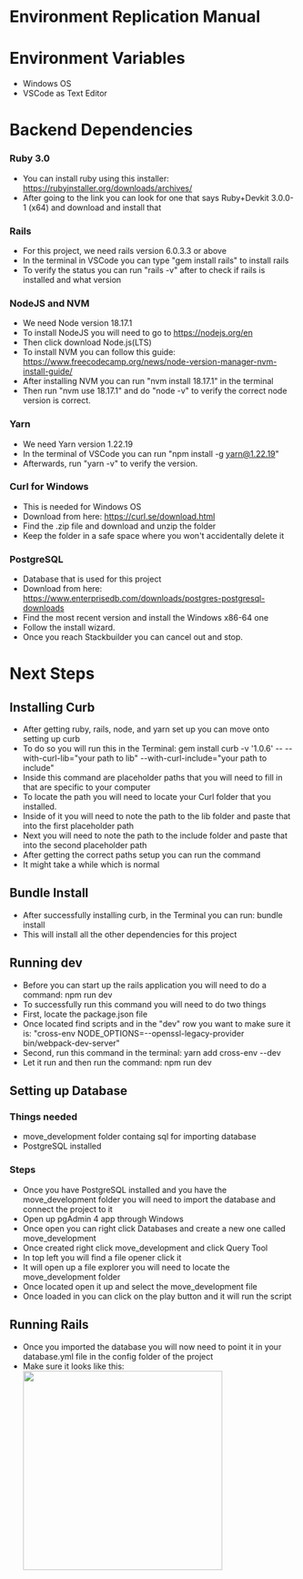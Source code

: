 # Environment Replication Manual
# Environment Variables
- Windows OS
- VSCode as Text Editor
# Backend Dependencies 
### Ruby 3.0
-  You can install ruby using this installer: https://rubyinstaller.org/downloads/archives/
- After going to the link you can look for one that says  Ruby+Devkit 3.0.0-1 (x64) and download and install that
### Rails 
- For this project, we need rails version 6.0.3.3 or above
-  In the terminal in VSCode you can type "gem install rails" to install rails
-  To verify the status you can run "rails -v" after to check if rails is installed and what version
### NodeJS and NVM
- We need Node version 18.17.1
-  To install NodeJS you will need to go to https://nodejs.org/en
-  Then click download Node.js(LTS)
-  To install NVM you can follow this guide: https://www.freecodecamp.org/news/node-version-manager-nvm-install-guide/
-  After installing NVM you can run "nvm install 18.17.1" in the terminal
-  Then run "nvm use 18.17.1" and do "node -v" to verify the correct node version is correct.
### Yarn
- We need Yarn version 1.22.19
- In the terminal of VSCode you can run "npm install -g yarn@1.22.19"
- Afterwards, run "yarn -v" to verify the version.
### Curl for Windows
- This is needed for Windows OS
- Download from here: https://curl.se/download.html
- Find the .zip file and download and unzip the folder
- Keep the folder in a safe space where you won't accidentally delete it

### PostgreSQL
- Database that is used for this project
- Download from here: https://www.enterprisedb.com/downloads/postgres-postgresql-downloads
- Find the most recent version and install the Windows x86-64 one
- Follow the install wizard.
- Once you reach Stackbuilder you can cancel out and stop.

# Next Steps
## Installing Curb
- After getting ruby, rails, node, and yarn set up you can move onto setting up curb
- To do so you will run this in the Terminal: gem install curb -v '1.0.6' -- --with-curl-lib="your path to lib" --with-curl-include="your path to include"
- Inside this command are placeholder paths that you will need to fill in that are specific to your computer
- To locate the path you will need to locate your Curl folder that you installed.
- Inside of it you will need to note the path to the lib folder and paste that into the first placeholder path
- Next you will need to note the path to the include folder and paste that into the second placeholder path
- After getting the correct paths setup you can run the command
- It might take a while which is normal

## Bundle Install
- After successfully installing curb, in the Terminal you can run: bundle install
- This will install all the other dependencies for this project

## Running dev
- Before you can start up the rails application you will need to do a command: npm run dev
- To successfully run this command you will need to do two things
- First, locate the package.json file
- Once located find scripts and in the "dev" row you want to make sure it is: "cross-env NODE_OPTIONS=--openssl-legacy-provider bin/webpack-dev-server"
- Second, run this command in the terminal: yarn add cross-env --dev
- Let it run and then run the command: npm run dev

## Setting up Database
### Things needed
-  move_development folder containg sql for importing database
-  PostgreSQL installed
### Steps
- Once you have PostgreSQL installed and you have the move_development folder you will need to import the database and connect the project to it
- Open up pgAdmin 4 app through Windows
- Once open you can right click Databases and create a new one called move_development
- Once created right click move_development and click Query Tool
- In top left you will find a file opener click it
- It will open up a file explorer you will need to locate the move_development folder 
- Once located open it up and select the move_development file
- Once loaded in you can click on the play button and it will run the script


## Running Rails
-  Once you imported the database you will now need to point it in your database.yml file in the config folder of the project
-  Make sure it looks like this: <img src="https://github.com/user-attachments/assets/eaa8fbc8-96ff-43aa-9f8a-00c67592b8f2](https://github.com/1reyesc/MoveHealth/blob/master/Auxiliary%20Files/databaseyml.png)" width="350">  
  





